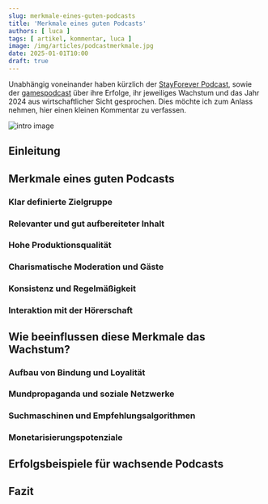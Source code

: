 ```yaml
---
slug: merkmale-eines-guten-podcasts
title: 'Merkmale eines guten Podcasts'
authors: [ luca ]
tags: [ artikel, kommentar, luca ]
image: /img/articles/podcastmerkmale.jpg
date: 2025-01-01T10:00
draft: true
---
```


Unabhängig voneinander haben kürzlich der [StayForever Podcast](https://www.stayforever.de/), sowie der [gamespodcast](https://www.gamespodcast.de/)
über ihre Erfolge, ihr jeweiliges Wachstum und das Jahr 2024 aus wirtschaftlicher Sicht gesprochen. Dies möchte ich zum Anlass nehmen, hier einen kleinen Kommentar zu verfassen.

![intro image](/img/articles/podcastmerkmale.jpg)

<!--truncate-->

## Einleitung

## Merkmale eines guten Podcasts

### Klar definierte Zielgruppe

### Relevanter und gut aufbereiteter Inhalt

### Hohe Produktionsqualität

### Charismatische Moderation und Gäste

### Konsistenz und Regelmäßigkeit

### Interaktion mit der Hörerschaft


## Wie beeinflussen diese Merkmale das Wachstum?

### Aufbau von Bindung und Loyalität

### Mundpropaganda und soziale Netzwerke

### Suchmaschinen und Empfehlungsalgorithmen

### Monetarisierungspotenziale

## Erfolgsbeispiele für wachsende Podcasts

## Fazit
